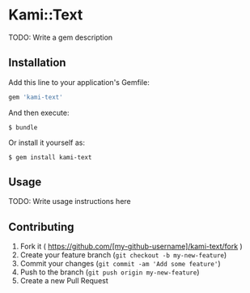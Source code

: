 # Kami::Text

TODO: Write a gem description

## Installation

Add this line to your application's Gemfile:

```ruby
gem 'kami-text'
```

And then execute:

    $ bundle

Or install it yourself as:

    $ gem install kami-text

## Usage

TODO: Write usage instructions here

## Contributing

1. Fork it ( https://github.com/[my-github-username]/kami-text/fork )
2. Create your feature branch (`git checkout -b my-new-feature`)
3. Commit your changes (`git commit -am 'Add some feature'`)
4. Push to the branch (`git push origin my-new-feature`)
5. Create a new Pull Request
